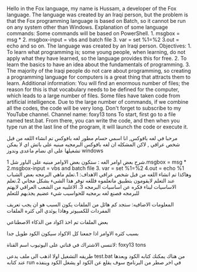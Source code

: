Hello in the Fox language, my name is Hussam, a developer of the Fox language. The language was created by an Iraqi person, but the problem is that the Fox programming language is based on Batch, so it cannot be run on any system other than Windows. Explanation of some language commands: Some commands will be based on PowerShell. 1. msgbox = msg * 2. msgbox-input = vbs and batch file 3. var = set %1=%2 3.out = echo and so on. The language was created by an Iraqi person. Objectives: 1. To learn what programming is; some young people, when learning, do not apply what they have learned, so the language provides this for free. 2. To learn the basics to have an idea about the fundamentals of programming. 3. The majority of the Iraqi people do not care about programming, so creating a programming language for computers is a great thing that attracts them to learn. Additional information: You will find an enormous number of files; the reason for this is that vocabulary needs to be defined for the computer, which leads to a large number of files. Some files have taken code from artificial intelligence. Due to the large number of commands, if we combine all the codes, the code will be very long. Don't forget to subscribe to my YouTube channel. Channel name: foxy13 tons
To start, first go to a file named test.bat. From there, you can write the code, and then when you type run at the last line of the program, it will launch the code or execute it.






مرحبا في لغه بافوكس, انا اسمي حسام مطور لغه بافوكس تم انشاء اللغه من قبل شخص عراقي , لاكن المشكله ان لغه بافوكس البرمجيه مبنيه على باتش اي لا يمكن تشغيلها على اي نضام ماعدى وندوز windows

شرح بعض اوامر الغه :
ستكون بعض الاوامر مبنيه على الباور شل
1.msgbox = msg *
2.msgbox-input = vbs and batch file
3. var = set %1=%2
4.out = echo %1
وهاكذا
تم انشاء اللغه من قبل شخص عراقي
الاهداف:
1.تعلم ماهي البرمجه بعض الشباب عند التعلم لايقومون بتطبيق ماتعلموه فللغه توفر هذا الشيء بشكل مجاني
2.تعلم الاساسيات لبناء فكره عن اساسيات البرمجه
3. الاغلبيه من الشعب العراقي لايهتم للبرمجه فصنع لغه برمجيه للحواسيب شيء عضيم
يجذبهم للتعلم

المعلومات الاضافيه:
ستجد كم هائل من الملفات يكون السبب هو ان يجب تعريف المفردات للكمبيوتر وهاذا يوئدي الى كثره الملفات

بعض الملفات تم اخذ اكواد من الذكاء الاصطناعي

بسبب كثره الاوامر
اذا جمعنا كل الاكواد
سيكون الكود طويل جدا


لاتنسى الاشتراك في قناتي على اليوتيوب
اسم القناة:
foxy13 tons




طريقه التشغيل اولا اذهب الى ملف يدعى test.bat من هناك يمكنك كتابه الكود وبعدها عند كتابه run في اخر صطر من البرنامج سوف يقلع عن الكود او يشغل الكود وينفذه 
